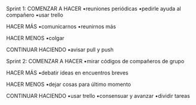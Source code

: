 Sprint 1:
COMENZAR A HACER
•reuniones periódicas
•pedirle ayuda al compañero
•usar trello


HACER MÁS
•comunicarnos
•reunirnos más

HACER MENOS
•colgar

CONTINUAR HACIENDO
•avisar pull y push


Sprint 2:
COMENZAR A HACER
•mirar códigos de compañeros de grupo

HACER MÁS
•debatir ideas en encuentros breves

HACER MENOS
•dejar cosas para último momento

CONTINUAR HACIENDO
•usar trello
•consensuar y avanzar
•dividir tareas



